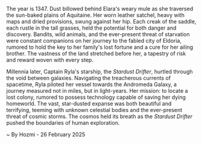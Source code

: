 
The year is 1347.  Dust billowed behind Elara's weary mule as she traversed the sun-baked plains of Aquitaine.  Her worn leather satchel, heavy with maps and dried provisions, swung against her hip.  Each creak of the saddle, each rustle in the tall grasses, held the potential for both danger and discovery.  Bandits, wild animals, and the ever-present threat of starvation were constant companions on her journey to the fabled city of Eldoria, rumored to hold the key to her family's lost fortune and a cure for her ailing brother.  The vastness of the land stretched before her, a tapestry of risk and reward woven with every step.


Millennia later, Captain Ryla's starship, the *Stardust Drifter*, hurtled through the void between galaxies.  Navigating the treacherous currents of spacetime, Ryla piloted her vessel towards the Andromeda Galaxy, a journey measured not in miles, but in light-years. Her mission: to locate a lost colony, rumored to possess technology capable of saving her dying homeworld.  The vast, star-dusted expanse was both beautiful and terrifying, teeming with unknown celestial bodies and the ever-present threat of cosmic storms. The cosmos held its breath as the *Stardust Drifter* pushed the boundaries of human exploration.

~ By Hozmi - 26 February 2025
